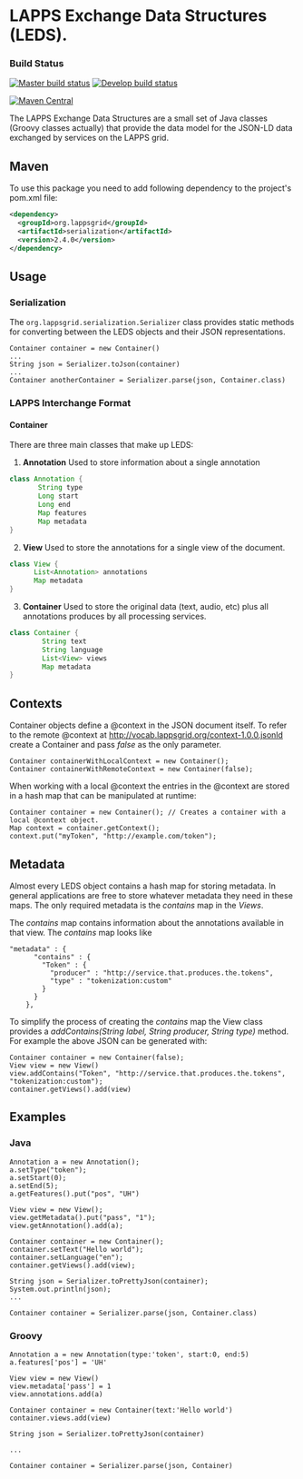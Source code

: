 LAPPS Exchange Data Structures (LEDS).
======================================

### Build Status

[![Master build status](http://grid.anc.org:9080/travis/svg/lapps/org.lappsgrid.serialization?branch=master)](https://travis-ci.org/lapps/org.lappsgrid.serialization)
[![Develop build status](http://grid.anc.org:9080/travis/svg/lapps/org.lappsgrid.serialization?branch=develop)](https://travis-ci.org/lapps/org.lappsgrid.serialization)

[![Maven Central](https://maven-badges.herokuapp.com/maven-central/org.lappsgrid/serialization/badge.svg?style=plastic)](https://maven-badges.herokuapp.com/maven-central/org.lappsgrid/serialization)

The LAPPS Exchange Data Structures are a small set of Java classes (Groovy classes 
actually) that provide the data model for the JSON-LD data exchanged by services on the
LAPPS grid. 

## Maven

To use this package you need to add following dependency to the project's pom.xml file:

```xml
<dependency>
  <groupId>org.lappsgrid</groupId>
  <artifactId>serialization</artifactId>
  <version>2.4.0</version>
</dependency>
```

## Usage

### Serialization

The `org.lappsgrid.serialization.Serializer` class provides static methods for converting
between the LEDS objects and their JSON representations.

```
Container container = new Container()
...
String json = Serializer.toJson(container)
...
Container anotherContainer = Serializer.parse(json, Container.class)
```

### LAPPS Interchange Format

#### Container


There are three main classes that make up LEDS:

1. **Annotation** Used to store information about a single annotation
```groovy
class Annotation {
       String type
       Long start
       Long end
       Map features
       Map metadata
}
```

2. **View** Used to store the annotations for a single view of the document.
```groovy
class View {
      List<Annotation> annotations
      Map metadata
}
```

3. **Container** Used to store the original data (text, audio, etc) plus all annotations produces by all
processing services.
```groovy
class Container {
        String text
        String language
        List<View> views
        Map metadata
}
```

## Contexts

Container objects define a @context in the JSON document itself.  To refer to the remote @context at http://vocab.lappsgrid.org/context-1.0.0.jsonld create a Container and pass _false_ as the only parameter.

```
Container containerWithLocalContext = new Container();
Container containerWithRemoteContext = new Container(false);
```

When working with a local @context the entries in the @context are stored in a hash map that can be manipulated at runtime:

```
Container container = new Container(); // Creates a container with a local @context object.
Map context = container.getContext();
context.put("myToken", "http://example.com/token");
```

## Metadata

Almost every LEDS object contains a hash map for storing metadata.  In general applications are
free to store whatever metadata they need in these maps.  The only required metadata
is the _contains_ map in the _Views_.

The _contains_ map contains information about the annotations available in that
view.  The _contains_
map looks like

```
"metadata" : {
      "contains" : {
        "Token" : {
          "producer" : "http://service.that.produces.the.tokens",
          "type" : "tokenization:custom"
        }
      }
    },
```

To simplify the process of creating the _contains_ map the View class
provides a _addContains(String label, String producer, String type)_ method. For
 example the above JSON can be generated with:

```
Container container = new Container(false);
View view = new View()
view.addContains("Token", "http://service.that.produces.the.tokens", "tokenization:custom");
container.getViews().add(view)
```

## Examples

### Java

```
Annotation a = new Annotation();
a.setType("token");
a.setStart(0);
a.setEnd(5);
a.getFeatures().put("pos", "UH")

View view = new View();
view.getMetadata().put("pass", "1");
view.getAnnotation().add(a);

Container container = new Container();
container.setText("Hello world");
container.setLanguage("en");
container.getViews().add(view);

String json = Serializer.toPrettyJson(container);
System.out.println(json);
...

Container container = Serializer.parse(json, Container.class)
```

### Groovy
```
Annotation a = new Annotation(type:'token', start:0, end:5)
a.features['pos'] = 'UH'

View view = new View()
view.metadata['pass'] = 1
view.annotations.add(a)

Container container = new Container(text:'Hello world')
container.views.add(view)

String json = Serializer.toPrettyJson(container)

...

Container container = Serializer.parse(json, Container)
```
